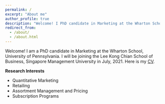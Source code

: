 ```yaml
---
permalink: /
excerpt: "About me"
author_profile: true
description: "Welcome! I PhD candidate in Marketing at the Wharton School, University of Pennsylvania. My research interests focus on: quantitative marketing, retailing, assortment management and pricing, and subscription programs. I am on the 2020-21 job market and will be available for interviews."
redirect_from: 
  - /about/
  - /about.html
---
```



Welcome! I am a PhD candidate in Marketing at the Wharton School, University of Pennsylvania. I will be joining the Lee Kong Chian School of Business, Singapore Management University in July, 2021. Here is my [CV](https://www.dropbox.com/s/ujy7djvkhqefzq2/CV_Qi_20210109.pdf?dl=0). 


**Research Interests**
-  Quantitative Marketing
-  Retailing
-  Assortment Management and Pricing
-  Subscription Programs



